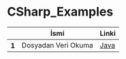 # CSharp_Examples


<table class="table">
  <thead>
    <tr>
      <th scope="col"></th>
      <th scope="col">İsmi</th>
      <th scope="col">Linki</th>
    </tr>
  </thead>
  <tbody>
     <tr>
      <th scope="row">1</th>
        <td>Dosyadan Veri Okuma</td>
      <td><a href="https://github.com/edakass/100_Days_Of_Code/blob/main/TwoSum.java">Java</a></td>
    </tr>
